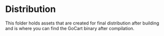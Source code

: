 # Distribution

This folder holds assets that are created for final distribution after building and is where you can find the GoCart binary after compilation.